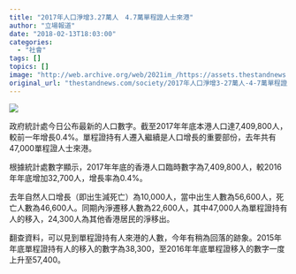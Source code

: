 ```yaml
---
title: "2017年人口淨增3.27萬人　4.7萬單程證人士來港"
author: "立場報道"
date: "2018-02-13T18:03:00"
categories:
  - "社會"
tags: []
topics: []
image: "http://web.archive.org/web/2021im_/https://assets.thestandnews.com/media/photos/population-13_iWptY.png"
original_url: "thestandnews.com/society/2017年人口淨增3-27萬人-4-7萬單程證人士來港"
---
```

![](http://web.archive.org/web/2021im_/https://assets.thestandnews.com/media/photos/population-13_iWptY.png)

政府統計處今日公布最新的人口數字。截至2017年年底本港人口達7,409,800人，較前一年增長0.4%。單程證持有人遷入繼續是人口增長的重要部份，去年共有47,000單程證人士來港。

根據統計處數字顯示，2017年年底的香港人口臨時數字為7,409,800人，較2016年年底增加32,700人，增長率為0.4%。

去年自然人口增長（即出生減死亡）為10,000人，當中出生人數為56,600人，死亡人數為46,600人。同期內淨遷移人數為22,600人，其中47,000人為單程證持有人的移入，24,300人為其他香港居民的淨移出。

翻查資料，可以見到單程證持有人來港的人數，今年有稍為回落的跡象。2015年年底單程證持有人的移入的數字為38,300，至2016年年底單程證移入的數字一度上升至57,400。